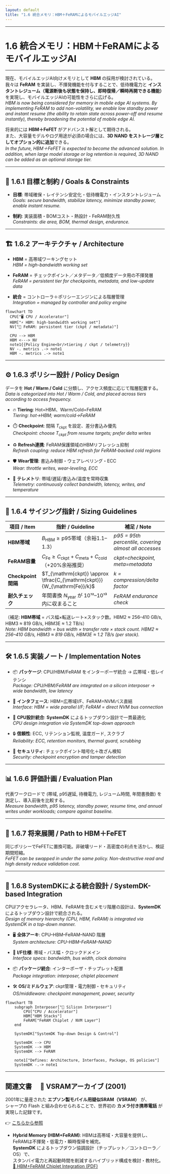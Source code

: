 ```yaml
---
layout: default
title: "1.6 統合メモリ：HBM＋FeRAMによるモバイルエッジAI"
---
```


---

# 1.6 統合メモリ：HBM＋FeRAMによるモバイルエッジAI

---

現在、モバイルエッジAI向けメモリとして **HBM** の採用が検討されている。  
我々は **FeRAM** を実装し、不揮発機能を付与することで、低待機電力と **インスタントレジューム（電源断後も状態を保持し、即時復帰／瞬時再開できる機能）** を実現し、モバイルエッジAIの可能性をさらに広げる。  
*HBM is now being considered for memory in mobile edge AI systems. By implementing FeRAM to add non-volatility, we enable low standby power and instant resume (the ability to retain state across power-off and resume instantly), thereby broadening the potential of mobile edge AI.*

将来的には **HBM＋FeFET** がアドバンスト解として期待される。  
また、大容量モデルやログ用途が必須の場合には、**3D NAND をストレージ層としてオプション的に追加**できる。  
*In the future, HBM＋FeFET is expected to become the advanced solution. In addition, when large model storage or log retention is required, 3D NAND can be added as an optional storage tier.*

---

## 🎯 1.6.1 目標と制約 / Goals & Constraints

- **目標**: 帯域確保・レイテンシ安定化・低待機電力・インスタントレジューム  
*Goals: secure bandwidth, stabilize latency, minimize standby power, enable instant resume.*  

- **制約**: 実装面積・BOMコスト・熱設計・FeRAM耐久性  
*Constraints: die area, BOM, thermal design, endurance.*  

---

## 🏗️ 1.6.2 アーキテクチャ / Architecture

- **HBM** = 高帯域ワーキングセット  
*HBM = high-bandwidth working set*  

- **FeRAM** = チェックポイント／メタデータ／低頻度データ用の不揮発層  
*FeRAM = persistent tier for checkpoints, metadata, and low-update data*  

- **統合** = コントローラ＋ポリシーエンジンによる階層管理  
*Integration = managed by controller and policy engine*  

```mermaid
flowchart TD
  CPU["🖥️ CPU / Accelerator"]
  HBM["⚡ HBM: high-bandwidth working set"]
  NV["💾 FeRAM: persistent tier (ckpt / metadata)"]

  CPU --> HBM
  HBM <---> NV
  note1{{Policy Engine<br/>tiering / ckpt / telemetry}}
  NV -. metrics .-> note1
  HBM -. metrics .-> note1
```

---

## ⚙️ 1.6.3 ポリシー設計 / Policy Design

データを **Hot / Warm / Cold** に分類し、アクセス頻度に応じて階層配置する。  
*Data is categorized into Hot / Warm / Cold, and placed across tiers according to access frequency.*  

- 🔥 **Tiering**: Hot=HBM、Warm/Cold=FeRAM  
*Tiering: hot→HBM; warm/cold→FeRAM*  

- ⏱️ **Checkpoint**: 間隔 $T_{\mathrm{ckpt}}$ を設定、差分書込み優先  
*Checkpoint: choose $T_{\mathrm{ckpt}}$ from resume targets; prefer delta writes*  

- ♻️ **Refresh連携**: FeRAM保護領域のHBMリフレッシュ抑制  
*Refresh coupling: reduce HBM refresh for FeRAM-backed cold regions*  

- 🛡️ **Wear管理**: 書込み制御・ウェアレベリング・ECC  
*Wear: throttle writes, wear-leveling, ECC*  

- 📡 **テレメトリ**: 帯域/遅延/書込み/温度を常時収集  
*Telemetry: continuously collect bandwidth, latency, writes, and temperature*  

---

## 📏 1.6.4 サイジング指針 / Sizing Guidelines

| 項目 / Item | 指針 / Guideline | 補足 / Note |
|-------------|------------------|-------------|
| **HBM帯域** | $B_{\mathrm{HBM}} \ge \text{p95帯域}$（余裕1.1–1.3） | *p95 = 95th percentile, covering almost all accesses* |
| **FeRAM容量** | $C_{\mathrm{Fe}} \ge C_{\mathrm{ckpt}} + C_{\mathrm{meta}} + C_{\mathrm{cold}}$ （+20%余裕推奨） | *ckpt=checkpoint, meta=metadata* |
| **Checkpoint間隔** | $T_{\mathrm{ckpt}} \approx \tfrac{C_{\mathrm{ckpt}}}{W_{\mathrm{Fe}}/k}$ | *$k$ = compression/delta factor* |
| **耐久チェック** | 年間書換 $N_{\mathrm{year}}$ が 10¹²–10¹³ 内に収まること | *FeRAM endurance check* |

（補足: **HBM帯域** = バス幅×転送レート×スタック数。HBM2 ≈ 256–410 GB/s, HBM3 ≈ 819 GB/s, HBM3E ≈ 1.2 TB/s）  
*Note: HBM bandwidth = bus width × transfer rate × stack count. HBM2 ≈ 256–410 GB/s, HBM3 ≈ 819 GB/s, HBM3E ≈ 1.2 TB/s (per stack).*  

---

## 🛠️ 1.6.5 実装ノート / Implementation Notes

- 📦 **パッケージ**: CPU/HBM/FeRAM をインターポーザ統合 → 広帯域・低レイテンシ  
*Package: CPU/HBM/FeRAM are integrated on a silicon interposer → wide bandwidth, low latency*  

- 🔌 **インタフェース**: HBM=広帯域I/F、FeRAM=NVMバス直結  
*Interface: HBM = wide parallel I/F; FeRAM = direct NVM bus connection*  

- 🧩 **CPU設計統合**: **SystemDK** によるトップダウン設計で一貫最適化  
*CPU design integration via SystemDK top-down approach*  

- 🔒 **信頼性**: ECC, リテンション監視, 温度ガード, スクラブ  
*Reliability: ECC, retention monitors, thermal guard, scrubbing*  

- 🔑 **セキュリティ**: チェックポイント暗号化＋改ざん検知  
*Security: checkpoint encryption and tamper detection*  

---

## 📊 1.6.6 評価計画 / Evaluation Plan

代表ワークロードで (帯域, p95遅延, 待機電力, レジューム時間, 年間書換数) を測定し、導入前後を比較する。  
*Measure bandwidth, p95 latency, standby power, resume time, and annual writes under workloads; compare against baseline.*  

---

## 🚀 1.6.7 将来展開 / Path to HBM＋FeFET

同じポリシーでFeFETに置換可能。非破壊リード・高密度の利点を活かし、検証期間短縮。  
*FeFET can be swapped in under the same policy. Non-destructive read and high density reduce validation cost.*  

---

## 🧭 1.6.8 SystemDKによる統合設計 / SystemDK-based Integration

CPU/アクセラレータ、HBM、FeRAMを含むメモリ階層の設計は、**SystemDK** によるトップダウン設計で統合される。  
*Design of memory hierarchy (CPU, HBM, FeRAM) is integrated via SystemDK in a top-down manner.*  

- 🖥️ **全体アーキ**: CPU–HBM–FeRAM–NAND 階層  
*System architecture: CPU–HBM–FeRAM–NAND*  

- 🔌 **I/F仕様**: 帯域・バス幅・クロックドメイン  
*Interface specs: bandwidth, bus width, clock domains*  

- 📦 **パッケージ統合**: インターポーザ・チップレット配置  
*Package integration: interposer, chiplet placement*  

- 🛠️ **OS/ミドルウェア**: ckpt管理・電力制御・セキュリティ  
*OS/middleware: checkpoint management, power, security*  

```mermaid
flowchart TB
    subgraph Interposer["🧩 Silicon Interposer"]
        CPU["CPU / Accelerator"]
        HBM["HBM Stacks"]
        FeRAM["FeRAM Chiplet / NVM Layer"]
    end

    SystemDK["SystemDK Top-down Design & Control"]

    SystemDK --> CPU
    SystemDK --> HBM
    SystemDK --> FeRAM

    note1["Defines: Architecture, Interfaces, Package, OS policies"]
    SystemDK -.-> note1
```
---

## 関連文書　 📘 VSRAMアーカイブ (2001)

2001年に量産された **エプソン製モバイル用疑似SRAM（VSRAM）** が、  
シャープの Flash と組み合わせられることで、世界初の **カメラ付き携帯電話** が実現した記録です。  

👉 [こちらから参照](https://samizo-aitl.github.io/Edusemi-Plus/archive/in2001/VSRAM_2001/)

- **Hybrid Memory (HBM+FeRAM)**: HBMは高帯域・大容量を提供し、FeRAMは不揮発・低電力・瞬時復帰を補完。  
  **SystemDK** によるトップダウン協調設計（チップレット／コントローラ／OS）で、  
  スタンバイ電力と再起動時間を削減するハイブリッド構成を検討・教材化。  
  [📄 HBM+FeRAM Chiplet Integration (PDF)](./HBM_FeRAM_Chiplet_MobileEdgeAI.pdf)
  
